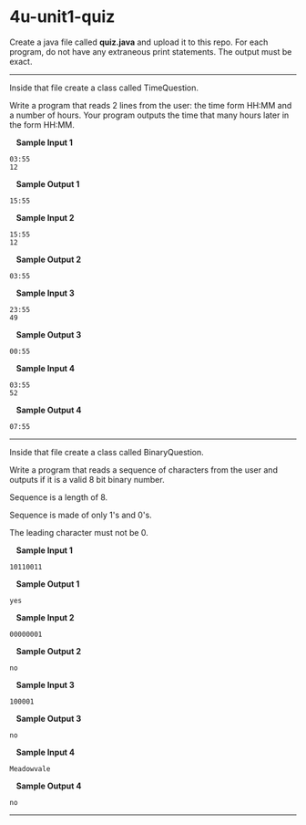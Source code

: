 # 4u-unit1-quiz

Create a java file called **quiz.java** and upload it to this repo. For each program, do not have any extraneous print statements. The output must be exact.

---
Inside that file create a class called TimeQuestion.

Write a program that reads 2 lines from the user: the time form HH:MM and a number of hours. 
Your program outputs the time that many hours later in the form HH:MM.

&nbsp;&nbsp; **Sample Input 1**

    03:55
    12

&nbsp;&nbsp; **Sample Output 1**

    15:55

&nbsp;&nbsp; **Sample Input 2**

    15:55
    12

&nbsp;&nbsp; **Sample Output 2**

    03:55
    
&nbsp;&nbsp; **Sample Input 3**

    23:55
    49

&nbsp;&nbsp; **Sample Output 3**

    00:55

&nbsp;&nbsp; **Sample Input 4**

    03:55
    52

&nbsp;&nbsp; **Sample Output 4**

    07:55

---

Inside that file create a class called BinaryQuestion.

Write a program that reads a sequence of characters from the user and outputs if it is a valid 8 bit binary number. 

Sequence is a length of 8.

Sequence is made of only 1's and 0's.

The leading character must not be 0.

&nbsp;&nbsp; **Sample Input 1**

    10110011

&nbsp;&nbsp; **Sample Output 1**

    yes

&nbsp;&nbsp; **Sample Input 2**

    00000001

&nbsp;&nbsp; **Sample Output 2**

    no
    
&nbsp;&nbsp; **Sample Input 3**

    100001

&nbsp;&nbsp; **Sample Output 3**

    no

&nbsp;&nbsp; **Sample Input 4**

    Meadowvale

&nbsp;&nbsp; **Sample Output 4**

    no
    
---

